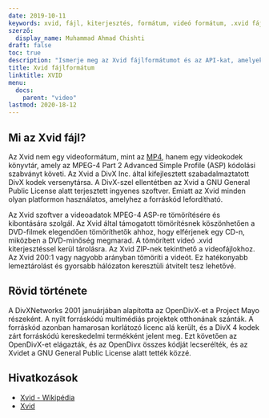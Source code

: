```yaml
---
date: 2019-10-11
keywords: xvid, fájl, kiterjesztés, formátum, videó formátum, .xvid fájlformátum, xvid fájlformátum, .xvid kiterjesztés, xvid kiterjesztés, az xvid fájl megnyitása
szerző:
  display_name: Muhammad Ahmad Chishti
draft: false
toc: true
description: "Ismerje meg az Xvid fájlformátumot és az API-kat, amelyek Xvid fájlokat hozhatnak létre és nyithatnak meg"
title: Xvid fájlformátum
linktitle: XVID
menu:
  docs:
    parent: "video"
lastmod: 2020-18-12
---
```


## Mi az Xvid fájl? ##

Az Xvid nem egy videoformátum, mint az [MP4](/hu/video/mp4/), hanem egy videokodek könyvtár, amely az MPEG-4 Part 2 Advanced Simple Profile (ASP) kódolási szabványt követi. Az Xvid a DivX Inc. által kifejlesztett szabadalmaztatott DivX kodek versenytársa. A DivX-szel ellentétben az Xvid a GNU General Public License alatt terjesztett ingyenes szoftver. Emiatt az Xvid minden olyan platformon használatos, amelyhez a forráskód lefordítható.

Az Xvid szoftver a videoadatok MPEG-4 ASP-re tömörítésére és kibontására szolgál. Az Xvid által támogatott tömörítésnek köszönhetően a DVD-filmek elegendően tömöríthetők ahhoz, hogy elférjenek egy CD-n, miközben a DVD-minőség megmarad. A tömörített videó .xvid kiterjesztéssel kerül tárolásra. Az Xvid ZIP-nek tekinthető a videofájlokhoz. Az Xvid 200:1 vagy nagyobb arányban tömöríti a videót. Ez hatékonyabb lemeztárolást és gyorsabb hálózaton keresztüli átvitelt tesz lehetővé.

## Rövid története ##

A DivXNetworks 2001 januárjában alapította az OpenDivX-et a Project Mayo részeként. A nyílt forráskódú multimédiás projektek otthonának szánták. A forráskód azonban hamarosan korlátozó licenc alá került, és a DivX 4 kodek zárt forráskódú kereskedelmi termékként jelent meg. Ezt követően az OpenDivX-et elágazták, és az OpenDivx összes kódját lecserélték, és az Xvidet a GNU General Public License alatt tették közzé.

## Hivatkozások ##

- [Xvid - Wikipédia](https://en.wikipedia.org/wiki/Xvid)
- [Xvid](https://www.xvid.com/)

